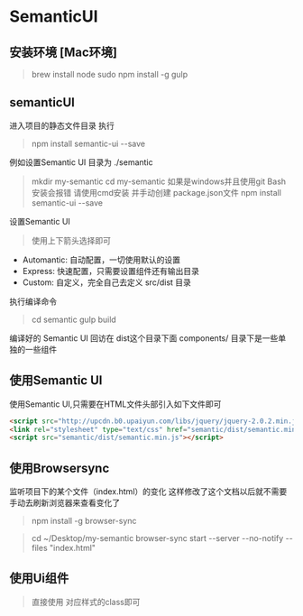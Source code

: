 # SemanticUI

## 安装环境 [Mac环境]
> brew install node
> sudo npm install -g gulp

##  semanticUI
进入项目的静态文件目录
执行 
> npm install semantic-ui --save

例如设置Semantic UI 目录为 ./semantic
> mkdir my-semantic
> cd my-semantic
如果是windows并且使用git Bash安装会报错  请使用cmd安装 并手动创建 package.json文件
> npm install semantic-ui --save

设置Semantic UI
> 使用上下箭头选择即可
* Automantic: 自动配置，一切使用默认的设置
* Express: 快速配置，只需要设置组件还有输出目录
* Custom: 自定义，完全自己去定义 src/dist 目录

执行编译命令
> cd semantic
> gulp build

编译好的 Semantic UI 回访在 dist这个目录下面
components/ 目录下是一些单独的一些组件

## 使用Semantic UI
使用Semantic UI,只需要在HTML文件头部引入如下文件即可
```HTML
<script src="http://upcdn.b0.upaiyun.com/libs/jquery/jquery-2.0.2.min.js"></script>
<link rel="stylesheet" type="text/css" href="semantic/dist/semantic.min.css">
<script src="semantic/dist/semantic.min.js"></script>
```
## 使用Browsersync
监听项目下的某个文件（index.html）的变化 
这样修改了这个文档以后就不需要手动去刷新浏览器来查看变化了
> npm install -g browser-sync

> cd ~/Desktop/my-semantic
> browser-sync start --server --no-notify --files "index.html"

## 使用Ui组件
> 直接使用 对应样式的class即可 


